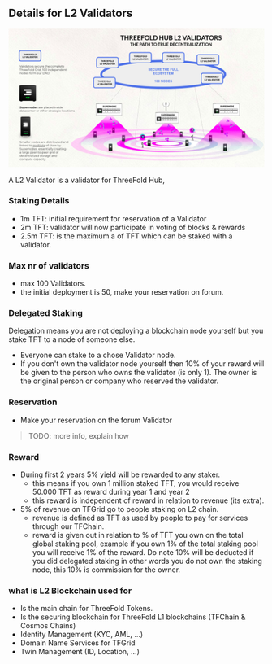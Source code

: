 
## Details for L2 Validators

![](img/l2validator_.jpg)

A L2 Validator is a validator for ThreeFold Hub,

### Staking Details

- 1m TFT: initial requirement for reservation of a Validator
- 2m TFT: validator will now participate in voting of blocks & rewards
- 2.5m TFT: is the maximum a of TFT which can be staked with a validator.

### Max nr of validators

- max 100 Validators.
- the initial deployment is 50, make your reservation on forum.

### Delegated Staking

Delegation means you are not deploying a blockchain node yourself but you stake TFT to a node of someone else.

- Everyone can stake to a chose Validator node. 
- If you don't own the validator node yourself then 10% of your reward will be given to the person who owns the validator (is only 1). The owner is the original person or company who reserved the validator.

### Reservation

- Make your reservation on the forum Validator

> TODO: more info, explain how

### Reward

- During first 2 years 5% yield will be rewarded to any staker.
    - this means if you own 1 million staked TFT, you would receive 50.000 TFT as reward during year 1 and year 2 
    - this reward is independent of reward in relation to revenue (its extra).
- 5% of revenue on TFGrid go to people staking on L2 chain.
    - revenue is defined as TFT as used by people to pay for services through our TFChain.
    - reward is given out in relation to % of TFT you own on the total global staking pool, example if you own 1% of the total staking pool you will receive 1% of the reward. Do note 10% will be deducted if you did delegated staking in other words you do not own the staking node, this 10% is commission for the owner.

### what is L2 Blockchain used for

- Is the main chain for ThreeFold Tokens.
- Is the securing blockchain for ThreeFold L1 blockchains (TFChain & Cosmos Chains)
- Identity Management (KYC, AML, …)
- Domain Name Services for TFGrid
- Twin Management (ID, Location, …)
